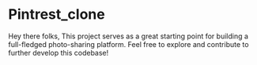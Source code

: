 # Pintrest_clone
Hey there folks, This project serves as a great starting point for building a full-fledged photo-sharing platform. Feel free to explore and contribute to further develop this codebase!

